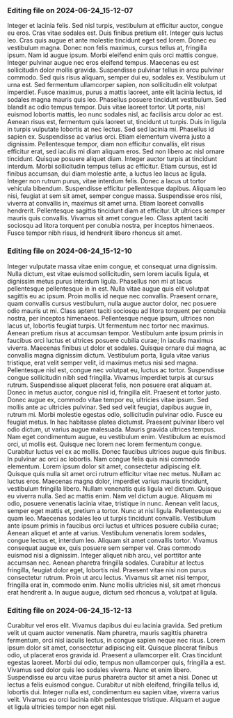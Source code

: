 

### Editing file on 2024-06-24_15-12-07

Integer et lacinia felis. Sed nisl turpis, vestibulum at efficitur auctor, congue eu eros. Cras vitae sodales est. Duis finibus pretium elit. Integer quis luctus leo. Cras quis augue et ante molestie tincidunt eget sed lorem. Donec eu vestibulum magna. Donec non felis maximus, cursus tellus at, fringilla ipsum. Nam id augue ipsum. Morbi eleifend enim quis orci mattis congue. Integer pulvinar augue nec eros eleifend tempus. Maecenas eu est sollicitudin dolor mollis gravida.
Suspendisse pulvinar tellus in arcu pulvinar commodo. Sed quis risus aliquam, semper dui eu, sodales ex. Vestibulum ut urna est. Sed fermentum ullamcorper sapien, non sollicitudin elit volutpat imperdiet. Fusce maximus, purus a mattis laoreet, ante elit lacinia lectus, id sodales magna mauris quis leo. Phasellus posuere tincidunt vestibulum. Sed blandit ac odio tempus tempor. Duis vitae laoreet tortor. Ut porta, nisl euismod lobortis mattis, leo nunc sodales nisl, ac facilisis arcu dolor ac est. Aenean risus est, fermentum quis laoreet ut, tincidunt ut turpis.
Duis in ligula in turpis vulputate lobortis at nec lectus. Sed sed lacinia mi. Phasellus id sapien ex. Suspendisse ac varius orci. Etiam elementum viverra justo a dignissim. Pellentesque tempor, diam non efficitur convallis, elit risus efficitur erat, sed iaculis mi diam aliquam eros. Sed non libero ac nisl ornare tincidunt. Quisque posuere aliquet diam. Integer auctor turpis at tincidunt interdum. Morbi sollicitudin tempus tellus ac efficitur.
Etiam cursus, est id finibus accumsan, dui diam molestie ante, a luctus leo lacus ac ligula. Integer non rutrum purus, vitae interdum felis. Donec a lacus ut tortor vehicula bibendum. Suspendisse efficitur pellentesque dapibus. Aliquam leo nisi, feugiat at sem sit amet, semper congue massa. Suspendisse eros nisi, viverra at convallis in, maximus sit amet urna. Etiam laoreet convallis hendrerit. Pellentesque sagittis tincidunt diam at efficitur. Ut ultrices semper mauris quis convallis. Vivamus sit amet congue leo. Class aptent taciti sociosqu ad litora torquent per conubia nostra, per inceptos himenaeos. Fusce tempor nibh risus, id hendrerit libero rhoncus sit amet.




### Editing file on 2024-06-24_15-12-10

Integer vulputate massa vitae enim congue, et consequat urna dignissim. Nulla dictum, est vitae euismod sollicitudin, sem lorem iaculis ligula, et dignissim metus purus interdum ligula. Phasellus non mi at lacus pellentesque pellentesque in in est. Nulla vitae augue quis elit volutpat sagittis eu ac ipsum. Proin mollis id neque nec convallis. Praesent ornare, quam convallis cursus vestibulum, nulla augue auctor dolor, nec posuere odio mauris ut mi. Class aptent taciti sociosqu ad litora torquent per conubia nostra, per inceptos himenaeos.
Pellentesque neque ipsum, ultrices non lacus ut, lobortis feugiat turpis. Ut fermentum nec tortor nec maximus. Aenean pretium risus at accumsan tempor. Vestibulum ante ipsum primis in faucibus orci luctus et ultrices posuere cubilia curae; In iaculis maximus viverra. Maecenas finibus ut dolor et sodales. Quisque ornare dui magna, ac convallis magna dignissim dictum. Vestibulum porta, ligula vitae varius tristique, erat velit semper velit, id maximus metus nisi sed magna. Pellentesque nisl est, congue nec volutpat eu, luctus ac tortor. Suspendisse congue sollicitudin nibh sed fringilla. Vivamus imperdiet turpis at cursus rutrum. Suspendisse aliquet placerat felis, non posuere erat aliquam at. Donec in metus auctor, congue nisl id, fringilla elit. Praesent et tortor justo. Donec augue ex, commodo vitae tempor eu, ultricies vitae ipsum. Sed mollis ante ac ultricies pulvinar.
Sed sed velit feugiat, dapibus augue in, rutrum mi. Morbi molestie egestas odio, sollicitudin pulvinar odio. Fusce eu feugiat metus. In hac habitasse platea dictumst. Praesent pulvinar libero vel odio dictum, ut varius augue malesuada. Mauris gravida ultrices tempus. Nam eget condimentum augue, eu vestibulum enim. Vestibulum ac euismod orci, ut mollis est. Quisque nec lorem nec lorem fermentum congue. Curabitur luctus vel ex ac mollis. Donec faucibus ultrices augue quis finibus. In pulvinar ac orci ac lobortis. Nam congue felis quis nisi commodo elementum. Lorem ipsum dolor sit amet, consectetur adipiscing elit.
Quisque quis nulla sit amet orci rutrum efficitur vitae nec metus. Nullam ac luctus eros. Maecenas magna dolor, imperdiet varius mauris tincidunt, vestibulum fringilla libero. Nullam venenatis quis ligula vel dictum. Quisque eu viverra nulla. Sed ac mattis enim. Nam vel dictum augue. Aliquam mi odio, posuere venenatis lacinia vitae, tristique in nunc. Aenean velit lacus, semper eget mattis et, pretium a tortor. Nunc at nisl ligula. Pellentesque eu quam leo. Maecenas sodales leo ut turpis tincidunt convallis.
Vestibulum ante ipsum primis in faucibus orci luctus et ultrices posuere cubilia curae; Aenean aliquet et ante at varius. Vestibulum venenatis lorem sodales, congue lectus et, interdum leo. Aliquam sit amet convallis tortor. Vivamus consequat augue ex, quis posuere sem semper vel. Cras commodo euismod nisi a dignissim. Integer aliquet nibh arcu, vel porttitor ante accumsan nec. Aenean pharetra fringilla sodales. Curabitur at lectus fringilla, feugiat dolor eget, lobortis nisl. Praesent vitae nisi non purus consectetur rutrum. Proin ut arcu lectus. Vivamus sit amet nisi tempor, fringilla erat in, commodo enim. Nunc mollis ultricies nisl, sit amet rhoncus erat hendrerit a. In augue augue, dictum sed rhoncus a, volutpat at ligula.




### Editing file on 2024-06-24_15-12-13

Curabitur vel eros elit. Vivamus dapibus dui eu lacinia gravida. Sed pretium velit ut quam auctor venenatis. Nam pharetra, mauris sagittis pharetra fermentum, orci nisl iaculis lectus, in congue sapien neque nec risus. Lorem ipsum dolor sit amet, consectetur adipiscing elit. Quisque placerat finibus odio, ut placerat eros gravida id. Praesent a ullamcorper elit.
Cras tincidunt egestas laoreet. Morbi dui odio, tempus non ullamcorper quis, fringilla a est. Vivamus sed dolor quis leo sodales viverra. Nunc et enim libero. Suspendisse eu arcu vitae purus pharetra auctor sit amet a nisi. Donec ut lectus a felis euismod congue. Curabitur ut nibh eleifend, fringilla tellus id, lobortis dui. Integer nulla est, condimentum eu sapien vitae, viverra varius velit. Vivamus eu orci lacinia nibh pellentesque tristique. Aliquam et augue et ligula ultricies tempor non eget nisi.


